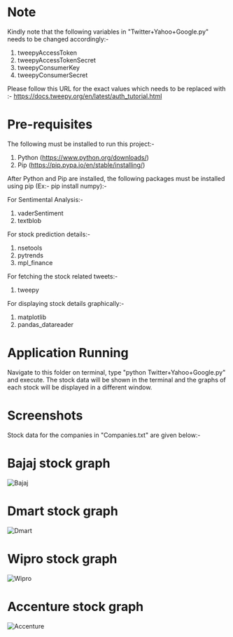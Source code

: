# Note

Kindly note that the following variables in "Twitter+Yahoo+Google.py" needs to be changed accordingly:-

1) tweepyAccessToken
2) tweepyAccessTokenSecret
3) tweepyConsumerKey
4) tweepyConsumerSecret

Please follow this URL for the exact values which needs to be replaced with :- https://docs.tweepy.org/en/latest/auth_tutorial.html

# Pre-requisites

The following must be installed to run this project:-

1) Python (https://www.python.org/downloads/)
2) Pip (https://pip.pypa.io/en/stable/installing/)

After Python and Pip are installed, the following packages must be installed using pip (Ex:- pip install numpy):-

For Sentimental Analysis:-
1) vaderSentiment
2) textblob

For stock prediction details:-
1) nsetools
2) pytrends
3) mpl_finance

For fetching the stock related tweets:-
1) tweepy

For displaying stock details graphically:-
1) matplotlib
2) pandas_datareader

# Application Running

Navigate to this folder on terminal, type "python Twitter+Yahoo+Google.py" and execute.
The stock data will be shown in the terminal and the graphs of each stock will be displayed in a different window.

# Screenshots

Stock data for the companies in "Companies.txt" are given below:-
# Bajaj stock graph

![Bajaj](https://user-images.githubusercontent.com/54880321/109800682-8458d780-7c43-11eb-95cd-6960af2edac2.png)

# Dmart stock graph

![Dmart](https://user-images.githubusercontent.com/54880321/109800818-ad796800-7c43-11eb-9776-14810b102a49.png)
    
# Wipro stock graph

![Wipro](https://user-images.githubusercontent.com/54880321/109800876-c1bd6500-7c43-11eb-8676-5030d8bd4f92.png)

# Accenture stock graph

![Accenture](https://user-images.githubusercontent.com/54880321/109800912-cb46cd00-7c43-11eb-872b-23ff21b1a747.png)
